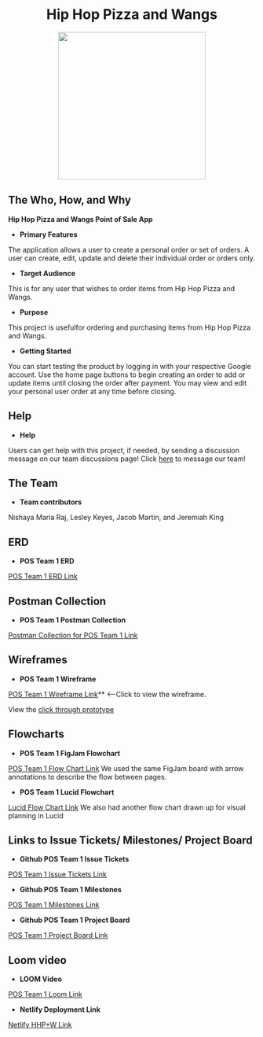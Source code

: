 
<div style="text-align:center"><h1>Hip Hop Pizza and Wangs</h1>

<image src="./instructions/hhpw-record.png" style="height:300px;"></image></div>

## The Who, How, and Why

**Hip Hop Pizza and Wangs Point of Sale App**

* **Primary Features**

The application allows a user to create a personal order or set of orders. A user can create, edit, update and delete their individual order or orders only.

* **Target Audience** 

This is for any user that wishes to order items from Hip Hop Pizza and Wangs.

* **Purpose** 

This project is usefulfor ordering and purchasing items from Hip Hop Pizza and Wangs.

* **Getting Started**  

You can start testing the product by logging in with your respective Google account. Use the home page buttons to begin creating an order to add or update items until closing the order after payment. You may view and edit your personal user order at any time before closing. 

## Help

* **Help**  

Users can get help with this project, if needed, by sending a discussion message on our team discussions page! Click [here](https://github.com/nss-evening-cohort-19/pos-system-team-1/discussions/46) to message our team!

## The Team 

* **Team contributors** 

Nishaya Maria Raj, Lesley Keyes, Jacob Martin, and Jeremiah King

## ERD

* **POS Team 1 ERD** 

[POS Team 1 ERD Link](https://lucid.app/lucidchart/13340502-ea78-487e-b1fd-1396731214cb/edit?invitationId=inv_ed16f191-1154-4050-bf52-dafd5bde348a&page=0_0#?referringapp=slack&login=slack)

## Postman Collection

* **POS Team 1 Postman Collection**

[Postman Collection for POS Team 1 Link](https://gold-flare-64538.postman.co/workspace/e8003116-4f66-485c-bce6-083279a65ad4/request/20400090-be3aec7d-f765-41cc-a006-5361de3e3217)

## Wireframes

* **POS Team 1 Wireframe**

[POS Team 1 Wireframe Link](https://www.figma.com/file/4y3EZddALuBR3ouSEM57Np/MVP?node-id=0%3A1)** <--Click to view the wireframe.

 View the [click through prototype](https://www.figma.com/proto/4y3EZddALuBR3ouSEM57Np/MVP?scaling=scale-down&page-id=0%3A1&starting-point-node-id=2%3A2)

## Flowcharts

* **POS Team 1 FigJam Flowchart** 

[POS Team 1 Flow Chart Link](https://www.figma.com/file/IbTWQlDC5JZszfziknk4Wl/MVP-POS-Team-1)
We used the same FigJam board with arrow annotations to describe the flow between pages.

* **POS Team 1 Lucid Flowchart**

[Lucid Flow Chart Link](https://lucid.app/documents/view/0f2813bb-8e81-461a-856f-01699ea04dea)
We also had another flow chart drawn up for visual planning in Lucid

## Links to Issue Tickets/ Milestones/ Project Board

* **Github POS Team 1 Issue Tickets** 

[POS Team 1 Issue Tickets Link](https://github.com/nss-evening-cohort-19/pos-system-team-1/issues)

* **Github POS Team 1 Milestones** 

[POS Team 1 Milestones Link](https://github.com/nss-evening-cohort-19/pos-system-team-1/milestones)

* **Github POS Team 1 Project Board**

[POS Team 1 Project Board Link](https://github.com/nss-evening-cohort-19/pos-system-team-1/projects/1)

## Loom video

* **LOOM Video**

[POS Team 1 Loom Link](https://www.loom.com/share/7860eb14e03b491bb27a60b410971eab)

* **Netlify Deployment Link**

[Netlify HHP+W Link](https://deploy-preview-79--fluffy-kitten-9d4cc8.netlify.app/)
